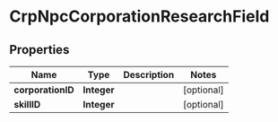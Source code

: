 
# CrpNpcCorporationResearchField

## Properties
Name | Type | Description | Notes
------------ | ------------- | ------------- | -------------
**corporationID** | **Integer** |  |  [optional]
**skillID** | **Integer** |  |  [optional]



